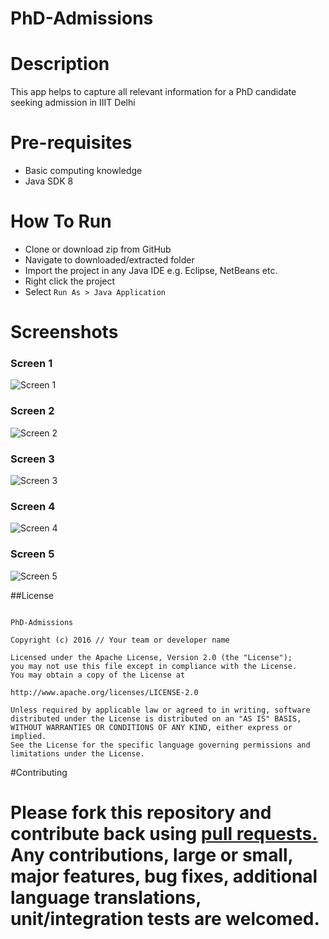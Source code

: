 # PhD-Admissions

# Description
This app helps to capture all relevant information for a PhD candidate seeking admission in IIIT Delhi

# Pre-requisites
* Basic computing knowledge
* Java SDK 8

# How To Run
* Clone or download zip from GitHub
* Navigate to downloaded/extracted folder
* Import the project in any Java IDE e.g. Eclipse, NetBeans etc.
* Right click the project
* Select `Run As > Java Application`

# Screenshots
### Screen 1
![Screen 1](https://i.imgur.com/ZbvToAH.jpg)
### Screen 2
![Screen 2](https://i.imgur.com/f6MfBgy.jpg)
### Screen 3
![Screen 3](https://i.imgur.com/b2S2SI9.jpg)
### Screen 4
![Screen 4](https://i.imgur.com/Jhvc9vT.jpg)
### Screen 5
![Screen 5](https://i.imgur.com/H2HzpJF.jpg)

##License

```

PhD-Admissions

Copyright (c) 2016 // Your team or developer name 

Licensed under the Apache License, Version 2.0 (the "License");
you may not use this file except in compliance with the License.
You may obtain a copy of the License at

http://www.apache.org/licenses/LICENSE-2.0

Unless required by applicable law or agreed to in writing, software
distributed under the License is distributed on an "AS IS" BASIS,
WITHOUT WARRANTIES OR CONDITIONS OF ANY KIND, either express or implied.
See the License for the specific language governing permissions and
limitations under the License.
```

#Contributing

Please fork this repository and contribute back using <a href="https://github.com/varunj/PhD-Admissions/pulls">pull requests.</a><br>
Any contributions, large or small, major features, bug fixes, additional language translations, unit/integration tests are welcomed.
=======


